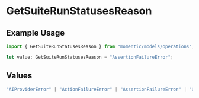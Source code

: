 # GetSuiteRunStatusesReason

## Example Usage

```typescript
import { GetSuiteRunStatusesReason } from "momentic/models/operations";

let value: GetSuiteRunStatusesReason = "AssertionFailureError";
```

## Values

```typescript
"AIProviderError" | "ActionFailureError" | "AssertionFailureError" | "UserConfigurationError" | "JobTimeoutError" | "InternalWebAgentError" | "InternalPlatformError"
```